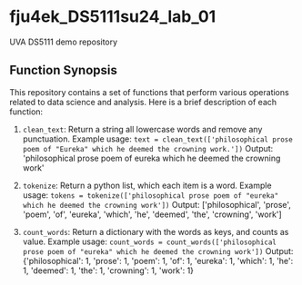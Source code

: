 # fju4ek_DS5111su24_lab_01
UVA DS5111 demo repository



## Function Synopsis

This repository contains a set of functions that perform various operations related to data science and analysis. Here is a brief description of each function:

1. `clean_text`: Return a string all lowercase words and remove any punctuation.
	Example usage: `text = clean_text(['philosophical prose poem of "Eureka" which he deemed the crowning work.'])`
	Output: 'philosophical prose poem of eureka which he deemed the crowning work'

2. `tokenize`: Return a python list, which each item is a word.
	Example usage: `tokens = tokenize(['philosophical prose poem of "eureka" which he deemed the crowning work'])`
	Output: ['philosophical', 'prose', 'poem', 'of', 'eureka', 'which', 'he', 'deemed', 'the', 'crowning', 'work']

3. `count_words`: Return a dictionary with the words as keys, and counts as value.
	Example usage: `count_words = count_words(['philosophical prose poem of "eureka" which he deemed the crowning work'])`
	Output: {'philosophical': 1, 'prose': 1, 'poem': 1, 'of': 1, 'eureka': 1, 'which': 1, 'he': 1, 'deemed': 1, 'the': 1, 'crowning': 1, 'work': 1}

